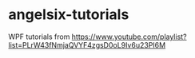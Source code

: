 # angelsix-tutorials
WPF tutorials from https://www.youtube.com/playlist?list=PLrW43fNmjaQVYF4zgsD0oL9Iv6u23PI6M

